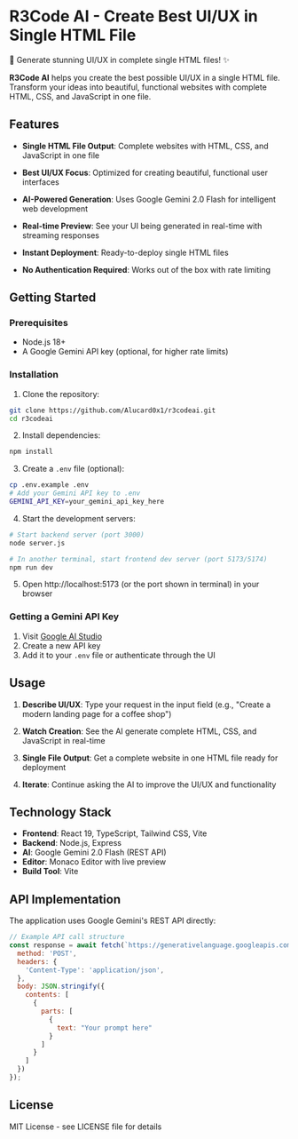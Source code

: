 # R3Code AI - Create Best UI/UX in Single HTML File

🎨 Generate stunning UI/UX in complete single HTML files! ✨

**R3Code AI** helps you create the best possible UI/UX in a single HTML file. Transform your ideas into beautiful, functional websites with complete HTML, CSS, and JavaScript in one file.

## Features

- **Single HTML File Output**: Complete websites with HTML, CSS, and JavaScript in one file
- **Best UI/UX Focus**: Optimized for creating beautiful, functional user interfaces
- **AI-Powered Generation**: Uses Google Gemini 2.0 Flash for intelligent web development
- **Real-time Preview**: See your UI being generated in real-time with streaming responses
- **Instant Deployment**: Ready-to-deploy single HTML files

- **No Authentication Required**: Works out of the box with rate limiting

## Getting Started

### Prerequisites

- Node.js 18+
- A Google Gemini API key (optional, for higher rate limits)

### Installation

1. Clone the repository:
```bash
git clone https://github.com/Alucard0x1/r3codeai.git
cd r3codeai
```

2. Install dependencies:
```bash
npm install
```

3. Create a `.env` file (optional):
```bash
cp .env.example .env
# Add your Gemini API key to .env
GEMINI_API_KEY=your_gemini_api_key_here
```

4. Start the development servers:
```bash
# Start backend server (port 3000)
node server.js

# In another terminal, start frontend dev server (port 5173/5174)
npm run dev
```

5. Open http://localhost:5173 (or the port shown in terminal) in your browser

### Getting a Gemini API Key

1. Visit [Google AI Studio](https://aistudio.google.com/app/apikey)
2. Create a new API key
3. Add it to your `.env` file or authenticate through the UI

## Usage

1. **Describe UI/UX**: Type your request in the input field (e.g., "Create a modern landing page for a coffee shop")
2. **Watch Creation**: See the AI generate complete HTML, CSS, and JavaScript in real-time
3. **Single File Output**: Get a complete website in one HTML file ready for deployment

5. **Iterate**: Continue asking the AI to improve the UI/UX and functionality

## Technology Stack

- **Frontend**: React 19, TypeScript, Tailwind CSS, Vite
- **Backend**: Node.js, Express
- **AI**: Google Gemini 2.0 Flash (REST API)
- **Editor**: Monaco Editor with live preview
- **Build Tool**: Vite

## API Implementation

The application uses Google Gemini's REST API directly:

```javascript
// Example API call structure
const response = await fetch(`https://generativelanguage.googleapis.com/v1beta/models/gemini-2.0-flash:streamGenerateContent?key=${API_KEY}`, {
  method: 'POST',
  headers: {
    'Content-Type': 'application/json',
  },
  body: JSON.stringify({
    contents: [
      {
        parts: [
          {
            text: "Your prompt here"
          }
        ]
      }
    ]
  })
});
```

## License

MIT License - see LICENSE file for details
